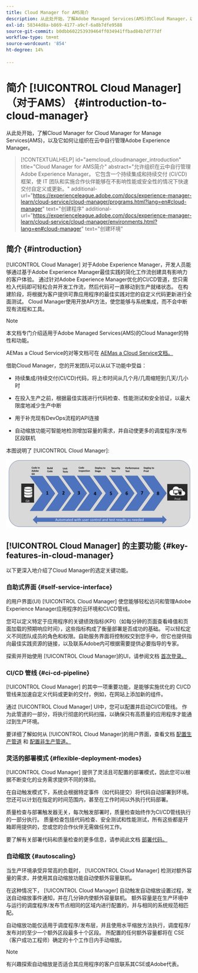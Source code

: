 ```yaml
---
title: Cloud Manager for AMS简介
description: 从此处开始，了解Adobe Managed Services(AMS)的Cloud Manager，以及它如何让组织在云中自行管理Adobe Experience Manager。
exl-id: 58344d8a-b869-4177-a9cf-6a8b7dfe9588
source-git-commit: b0dbb602253939464ff034941ffbad84b7df77df
workflow-type: tm+mt
source-wordcount: '854'
ht-degree: 14%

---
```



# 简介 [!UICONTROL Cloud Manager] （对于AMS） {#introduction-to-cloud-manager}

从此处开始，了解Cloud Manager for Cloud Manager for Manage Services(AMS)，以及它如何让组织在云中自行管理Adobe Experience Manager。

>[!CONTEXTUALHELP]
>id="aemcloud_cloudmanager_introduction"
>title="Cloud Manager for AMS简介"
>abstract="允许组织在云中自行管理Adobe Experience Manager。 它包含一个持续集成和持续交付 (CI/CD) 框架，使 IT 团队和实施合作伙伴能够在不影响性能或安全性的情况下快速交付自定义或更新。"
>additional-url="https://experienceleague.adobe.com/docs/experience-manager-learn/cloud-service/cloud-manager/programs.html?lang=en#cloud-manager" text="创建程序"
>additional-url="https://experienceleague.adobe.com/docs/experience-manager-learn/cloud-service/cloud-manager/environments.html?lang=en#cloud-manager" text="创建环境"

## 简介 {#introduction}

[!UICONTROL Cloud Manager] 对于Adobe Experience Manager，开发人员能够通过基于Adobe Experience Manager最佳实践的简化工作流创建具有影响力的客户体验。 通过针对Adobe Experience Manager优化的CI/CD管道，您只需检入代码即可轻松合并开发工作流，然后代码可一直移动到生产就绪状态。 在构建阶段，将根据为客户提供可靠应用程序的最佳实践对您的自定义代码更新进行全面测试。 Cloud Manager使用开放API方法，使您能够与系统集成，而不会中断现有流程和工具。

>[!NOTE]
>
>本文档专门介绍适用于Adobe Managed Services(AMS)的Cloud Manager的特性和功能。
>
>AEMas a Cloud Service的对等文档可在 [AEMas a Cloud Service文档。](https://experienceleague.adobe.com/docs/experience-manager-cloud-service/implementing/home.html)

借助Cloud Manager，您的开发团队可以从以下功能中受益：

* 持续集成/持续交付(CI/CD)代码，将上市时间从几个月/几周缩短到几天/几小时

* 在投入生产之前，根据最佳实践进行代码检查、性能测试和安全验证，以最大限度地减少生产中断

* 用于补充现有DevOps流程的API连接

* 自动缩放功能可智能地检测增加容量的需求，并自动使更多的调度程序/发布区段联机

本图说明了 [!UICONTROL Cloud Manager]:

![CI/CD流量](/help/assets/screen_shot_2018-05-12at73843pm.png)

## [!UICONTROL Cloud Manager] 的主要功能  {#key-features-in-cloud-manager}

以下更深入地介绍了Cloud Manager的选定关键功能。

### 自助式界面 {#self-service-interface}

的用户界面(UI) [!UICONTROL Cloud Manager] 使您能够轻松访问和管理Adobe Experience Manager应用程序的云环境和CI/CD管线。

您可以定义特定于应用程序的关键绩效指标(KPI)（如每分钟的页面查看峰值和页面加载的预期响应时间），这些指标构成了衡量部署是否成功的基础。 可以轻松定义不同团队成员的角色和权限。自助服务界面将控制权交到您手中，但它也提供指向最佳实践资源的链接，以及联系Adobe内可根据需要提供必要指导的专家。

探索并开始使用 [!UICONTROL Cloud Manager]的UI，请参阅文档 [首次登录。](/help/getting-started/first-time-login.md)

### CI/CD 管线 {#ci-cd-pipeline}

[!UICONTROL Cloud Manager] 的其中一项重要功能，是能够实施优化的 CI/CD 管线来加速自定义代码或更新的交付，例如，在网站上添加新的组件。

通过 [!UICONTROL Cloud Manager] UI中，您可以配置并启动CI/CD管线。 作为此管道的一部分，将执行彻底的代码扫描，以确保只有高质量的应用程序才能通过到生产环境。

要详细了解如何从 [!UICONTROL Cloud Manager]的用户界面，查看文档 [配置生产管道](/help/using/production-pipelines.md) 和 [配置非生产管道。](/help/using/non-production-pipelines.md)

### 灵活的部署模式 {#flexible-deployment-modes}

[!UICONTROL Cloud Manager] 提供了灵活且可配置的部署模式，因此您可以根据不断变化的业务需求提供不同的体验。

在自动触发模式下，系统会根据特定事件（如代码提交）将代码自动部署到环境。 您还可以计划在指定的时间范围内，甚至在工作时间以外执行代码部署。

质量检查与部署触发器无关，每次触发部署时，质量检查始终作为CI/CD管线执行的一部分执行。 质量检查包括代码检查、安全测试和性能测试，所有这些都是开箱即用提供的，您或您的合作伙伴无需做任何工作。

要了解有关部署代码和质量检查的更多信息，请参阅此文档 [部署代码。](/help/using/code-deployment.md)

### 自动缩放 {#autoscaling}

当生产环境承受异常高的负载时， [!UICONTROL Cloud Manager] 检测对额外容量的需求，并使用其自动缩放功能自动使额外容量联机。

在这种情况下， [!UICONTROL Cloud Manager] 自动触发自动缩放设置过程，发送自动缩放事件通知，并在几分钟内使额外容量联机。 额外容量是在生产环境中与运行的调度程序/发布节点相同的区域内进行配置的，并与相同的系统规范相匹配。

自动缩放功能仅适用于调度程序/发布层，并且使用水平缩放方法执行，调度程序/发布对的至少一个额外区段最多十个区段。 所配置的任何额外容量都将在 CSE（客户成功工程师）确定的十个工作日内手动缩放。

>[!NOTE]
>
>有兴趣探索自动缩放是否适合其应用程序的客户应联系其CSE或Adobe代表。
